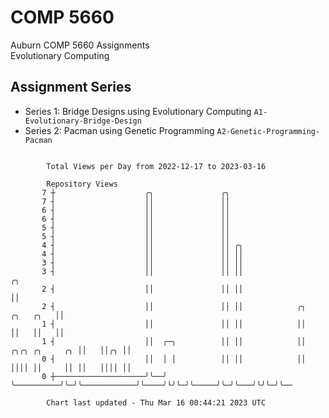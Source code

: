 # COMP 5660
Auburn COMP 5660 Assignments  
Evolutionary Computing

## Assignment Series
- Series 1: Bridge Designs using Evolutionary Computing `A1-Evolutionary-Bridge-Design`
- Series 2: Pacman using Genetic Programming `A2-Genetic-Programming-Pacman`

```

        Total Views per Day from 2022-12-17 to 2023-03-16

        Repository Views
       7 ┼                    ╭╮               ╭╮
       7 ┤                    ││               ││
       6 ┤                    ││               ││
       6 ┤                    ││               ││
       5 ┤                    ││               ││
       5 ┤                    ││               ││
       4 ┤                    ││               ││ ╭╮
       4 ┤                    ││               ││ ││
       3 ┤                    ││               ││ ││
       3 ┤                    ││               ││ ││                                           ╭╮
       2 ┤                    ││               ││ ││                                           ││
       2 ┤                    ││               ││ ││            ╭╮                   ╭╮   ╭╮   ││
       1 ┤                    ││               ││ ││            ││                   ││   ││   ││
       1 ┤                    ││  ╭─╮          ││ ││            ││    ╭╮╭╮ ╭╮     ╭╮ ││   ││╭╮ ││
       0 ┤                    ││  │ │          ││ ││            ││    ││││ ││     ││ ││   ││││ ││
       0 ┼────────────────────╯╰──╯ ╰──────────╯╰─╯╰────────────╯╰────╯╰╯╰─╯╰─────╯╰─╯╰───╯╰╯╰─╯╰──

        Chart last updated - Thu Mar 16 00:44:21 2023 UTC
        
```
